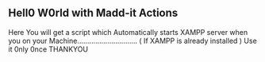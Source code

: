 ## Hell0 W0rld with Madd-it Actions
Here You will get a script 
which Automatically starts XAMPP server when you on your Machine.............................. ( If XAMPP is already installed )
Use it 0nly 0nce
THANKYOU
